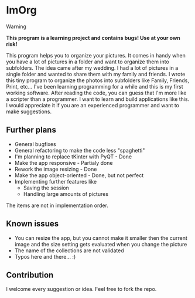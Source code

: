 # ImOrg

> [!warning]
> **This program is a learning project and contains bugs! Use at your own risk!**

This program helps you to organize your pictures. It comes in handy when you have a lot of pictures in a folder and want 
to organize them into subfolders. The idea came after my wedding. I had a lot of pictures in a single folder and wanted 
to share them with my family and friends. I wrote this tiny program to organize the photos into subfolders like Family, 
Friends, Print, etc... I've been learning programming for a while and this is my first working software. After reading 
the code, you can guess that I'm more like a scripter than a programmer. I want to learn and build applications like this.
I would appreciate it if you are an experienced programmer and want to make suggestions.

## Further plans

- General bugfixes
- General refactoring to make the code less "spaghetti"
- I'm planning to replace tKinter with PyQT - Done
- Make the app responsive - Partialy done
- Rework the image resizing - Done
- Make the app object-oriented - Done, but not perfect
- Implementing further features like
  - Saving the session
  - Handling large amounts of pictures

The items are not in implementation order.

## Known issues

- You can resize the app, but you cannot make it smaller then the current image and the size setting gets evaluated when you change the picture
- The name of the collections are not validated
- Typos here and there... :)

## Contribution 

I welcome every suggestion or idea. Feel free to fork the repo.
